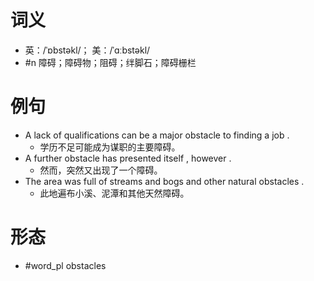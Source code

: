 # 词义
- 英：/ˈɒbstəkl/； 美：/ˈɑːbstəkl/
- #n 障碍；障碍物；阻碍；绊脚石；障碍栅栏
# 例句
- A lack of qualifications can be a major obstacle to finding a job .
	- 学历不足可能成为谋职的主要障碍。
- A further obstacle has presented itself , however .
	- 然而，突然又出现了一个障碍。
- The area was full of streams and bogs and other natural obstacles .
	- 此地遍布小溪、泥潭和其他天然障碍。
# 形态
- #word_pl obstacles
